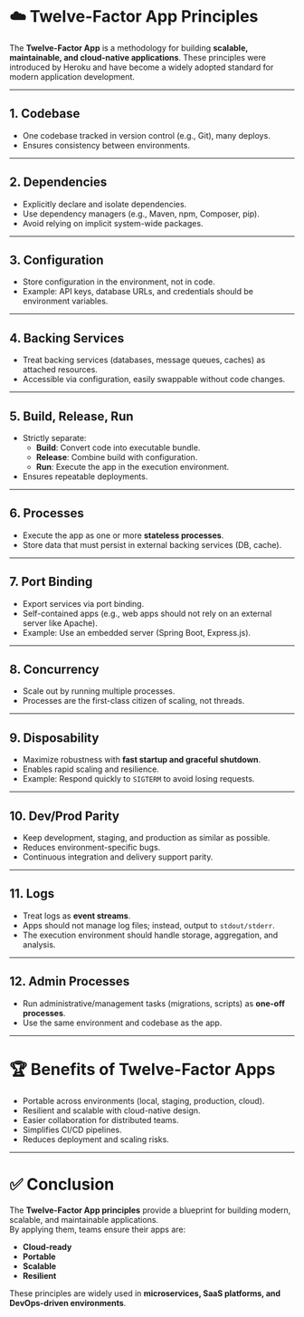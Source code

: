 # ☁️ Twelve-Factor App Principles

The **Twelve-Factor App** is a methodology for building **scalable, maintainable, and cloud-native applications**. These principles were introduced by Heroku and have become a widely adopted standard for modern application development.

---

## 1. Codebase
- One codebase tracked in version control (e.g., Git), many deploys.
- Ensures consistency between environments.

---

## 2. Dependencies
- Explicitly declare and isolate dependencies.
- Use dependency managers (e.g., Maven, npm, Composer, pip).
- Avoid relying on implicit system-wide packages.

---

## 3. Configuration
- Store configuration in the environment, not in code.
- Example: API keys, database URLs, and credentials should be environment variables.

---

## 4. Backing Services
- Treat backing services (databases, message queues, caches) as attached resources.
- Accessible via configuration, easily swappable without code changes.

---

## 5. Build, Release, Run
- Strictly separate:
  - **Build**: Convert code into executable bundle.
  - **Release**: Combine build with configuration.
  - **Run**: Execute the app in the execution environment.
- Ensures repeatable deployments.

---

## 6. Processes
- Execute the app as one or more **stateless processes**.
- Store data that must persist in external backing services (DB, cache).

---

## 7. Port Binding
- Export services via port binding.
- Self-contained apps (e.g., web apps should not rely on an external server like Apache).
- Example: Use an embedded server (Spring Boot, Express.js).

---

## 8. Concurrency
- Scale out by running multiple processes.
- Processes are the first-class citizen of scaling, not threads.

---

## 9. Disposability
- Maximize robustness with **fast startup and graceful shutdown**.
- Enables rapid scaling and resilience.
- Example: Respond quickly to `SIGTERM` to avoid losing requests.

---

## 10. Dev/Prod Parity
- Keep development, staging, and production as similar as possible.
- Reduces environment-specific bugs.
- Continuous integration and delivery support parity.

---

## 11. Logs
- Treat logs as **event streams**.
- Apps should not manage log files; instead, output to `stdout/stderr`.
- The execution environment should handle storage, aggregation, and analysis.

---

## 12. Admin Processes
- Run administrative/management tasks (migrations, scripts) as **one-off processes**.
- Use the same environment and codebase as the app.

---

# 🏆 Benefits of Twelve-Factor Apps

- Portable across environments (local, staging, production, cloud).  
- Resilient and scalable with cloud-native design.  
- Easier collaboration for distributed teams.  
- Simplifies CI/CD pipelines.  
- Reduces deployment and scaling risks.  

---

# ✅ Conclusion

The **Twelve-Factor App principles** provide a blueprint for building modern, scalable, and maintainable applications.  
By applying them, teams ensure their apps are:  
- **Cloud-ready**  
- **Portable**  
- **Scalable**  
- **Resilient**

These principles are widely used in **microservices, SaaS platforms, and DevOps-driven environments**.
